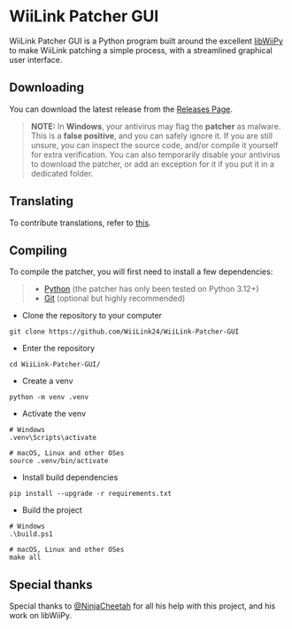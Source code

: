 # WiiLink Patcher GUI
WiiLink Patcher GUI is a Python program built around the excellent [libWiiPy](https://github.com/NinjaCheetah/libWiiPy) to make WiiLink patching a simple process, with a streamlined graphical user interface.

## Downloading
You can download the latest release from the [Releases Page](https://github.com/WiiLink24/WiiLink-Patcher-GUI/releases).

> **NOTE:** In **Windows**, your antivirus may flag the **patcher** as malware. This is a **false positive**, and you can safely ignore it. If you are still unsure, you can inspect the source code, and/or compile it yourself for extra verification. You can also temporarily disable your antivirus to download the patcher, or add an exception for it if you put it in a dedicated folder.

## Translating
To contribute translations, refer to [this](TRANSLATING.md).

## Compiling
To compile the patcher, you will first need to install a few dependencies:
> - [Python](https://python.org) (the patcher has only been tested on Python 3.12+)
> - [Git](https://git-scm.com) (optional but highly recommended)

- Clone the repository to your computer
```
git clone https://github.com/WiiLink24/WiiLink-Patcher-GUI
```
- Enter the repository
```
cd WiiLink-Patcher-GUI/
```
- Create a venv
```
python -m venv .venv
```
- Activate the venv
```
# Windows
.venv\Scripts\activate

# macOS, Linux and other OSes
source .venv/bin/activate
```
- Install build dependencies
```
pip install --upgrade -r requirements.txt
```
- Build the project
```
# Windows
.\build.ps1

# macOS, Linux and other OSes
make all
```

## Special thanks
Special thanks to [@NinjaCheetah](https://github.com/NinjaCheetah) for all his help with this project, and his work on libWiiPy.